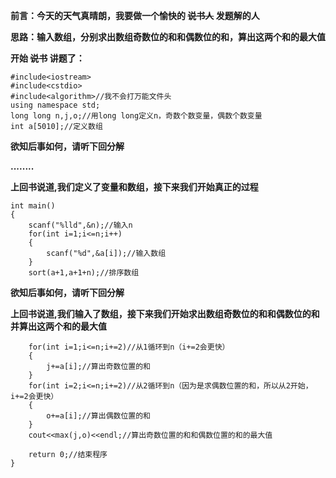 **前言：今天的天气真晴朗，我要做一个愉快的 ~~说书人~~ 发题解的人**

**思路：输入数组，分别求出数组奇数位的和和偶数位的和，算出这两个和的最大值**

**开始 ~~说书~~ 讲题了：**

```
#include<iostream>
#include<cstdio>
#include<algorithm>//我不会打万能文件头
using namespace std;
long long n,j,o;//用long long定义n，奇数个数变量，偶数个数变量
int a[5010];//定义数组
```
**欲知后事如何，请听下回分解**

**........**

**上回书说道,我们定义了变量和数组，接下来我们开始真正的过程**
```
int main()
{
	scanf("%lld",&n);//输入n
	for(int i=1;i<=n;i++)
	{
		scanf("%d",&a[i]);//输入数组
	}
	sort(a+1,a+1+n);//排序数组
```
**欲知后事如何，请听下回分解**

**上回书说道,我们输入了数组，接下来我们开始求出数组奇数位的和和偶数位的和并算出这两个和的最大值**

```
	for(int i=1;i<=n;i+=2)//从1循环到n（i+=2会更快）
	{
		j+=a[i];//算出奇数位置的和
	}
	for(int i=2;i<=n;i+=2)//从2循环到n（因为是求偶数位置的和，所以从2开始，i+=2会更快）
	{
		o+=a[i];//算出偶数位置的和
	}
	cout<<max(j,o)<<endl;//算出奇数位置的和和偶数位置的和的最大值
	
	return 0;//结束程序
}
```